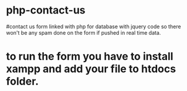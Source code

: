 # php-contact-us

#contact us form linked with php for database with jquery code so there won't be any spam done on the form if pushed in real time data.

# to run the form you have to install xampp and add your file to htdocs folder.
